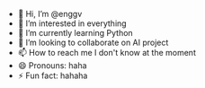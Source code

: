 - 👋 Hi, I’m @enggv
- 👀 I’m interested in everything
- 🌱 I’m currently learning Python
- 💞️ I’m looking to collaborate on AI project
- 📫 How to reach me I don't know at the moment
- 😄 Pronouns: haha
- ⚡ Fun fact: hahaha

<!---
enggv/enggv is a ✨ special ✨ repository because its `README.md` (this file) appears on your GitHub profile.
You can click the Preview link to take a look at your changes.
--->
